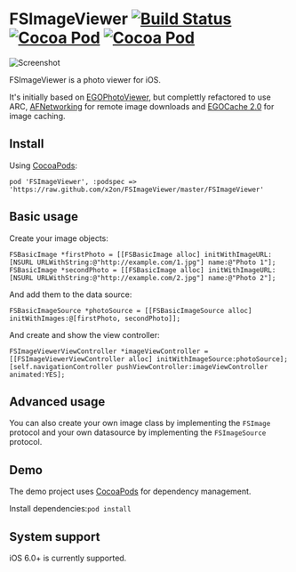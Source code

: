 # FSImageViewer [![Build Status](https://travis-ci.org/x2on/FSImageViewer.png)](https://travis-ci.org/x2on/FSImageViewer) [![Cocoa Pod](http://cocoapod-badges.herokuapp.com/p/FSImageViewer/badge.svg)](http://cocoadocs.org/docsets/FSImageViewer/) [![Cocoa Pod](http://cocoapod-badges.herokuapp.com/v/FSImageViewer/badge.svg)](http://cocoadocs.org/docsets/FSImageViewer/)

![Screenshot](https://raw.github.com/x2on/FSImageViewer/master/screen.png)

FSImageViewer is a photo viewer for iOS.

It's initially based on [EGOPhotoViewer](https://raw.github.com/enormego/PhotoViewer), but complettly refactored to use ARC, [AFNetworking](https://github.com/AFNetworking/AFNetworking) for remote image downloads and [EGOCache 2.0](https://github.com/enormego/EGOCache) for image caching.

## Install
Using [CocoaPods](http://cocoapods.org/):

`pod 'FSImageViewer', :podspec => 'https://raw.github.com/x2on/FSImageViewer/master/FSImageViewer'`

## Basic usage

Create your image objects: 

```objc
FSBasicImage *firstPhoto = [[FSBasicImage alloc] initWithImageURL:[NSURL URLWithString:@"http://example.com/1.jpg"] name:@"Photo 1"];
FSBasicImage *secondPhoto = [[FSBasicImage alloc] initWithImageURL:[NSURL URLWithString:@"http://example.com/2.jpg"] name:@"Photo 2"];
```

And add them to the data source:

```objc
FSBasicImageSource *photoSource = [[FSBasicImageSource alloc] initWithImages:@[firstPhoto, secondPhoto]];
```

And create and show the view controller:
```objc
FSImageViewerViewController *imageViewController = [[FSImageViewerViewController alloc] initWithImageSource:photoSource];
[self.navigationController pushViewController:imageViewController animated:YES];
```

## Advanced usage

You can also create your own image class by implementing the `FSImage` protocol and your own datasource by implementing the `FSImageSource` protocol.

## Demo

The demo project uses [CocoaPods](http://cocoapods.org/) for dependency management.

Install dependencies:`pod install`

## System support
iOS 6.0+ is currently supported.
